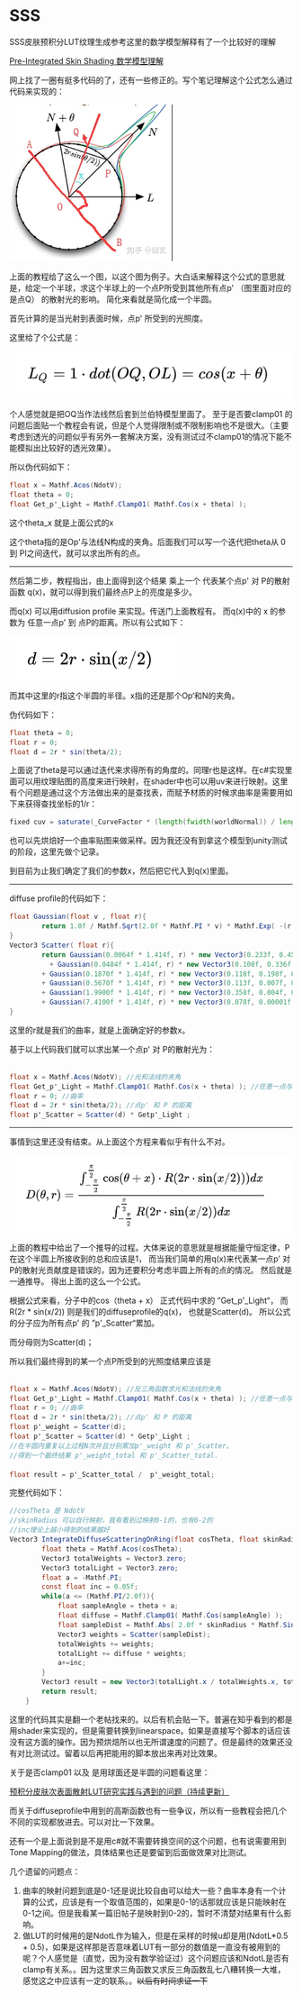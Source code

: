 # SSS

SSS皮肤预积分LUT纹理生成参考这里的数学模型解释有了一个比较好的理解

[Pre-Integrated Skin Shading 数学模型理解](https://zhuanlan.zhihu.com/p/56052015)

网上找了一圈有挺多代码的了，还有一些修正的。写个笔记理解这个公式怎么通过代码来实现的：

![SSS%20282724a6f30943cbad597e33be214786/Untitled.png](SSS%20282724a6f30943cbad597e33be214786/Untitled.png)

上面的教程给了这么一个图，以这个图为例子。大白话来解释这个公式的意思就是，给定一个半球，求这个半球上的一个点P所受到其他所有点p' （图里面对应的是点Q） 的散射光的影响。 简化来看就是简化成一个半圆。

首先计算的是当光射到表面时候，点p' 所受到的光照度。

这里给了个公式是：

![SSS%20282724a6f30943cbad597e33be214786/Untitled%201.png](SSS%20282724a6f30943cbad597e33be214786/Untitled%201.png)

个人感觉就是把OQ当作法线然后套到兰伯特模型里面了。 至于是否要clamp01 的问题后面贴一个教程会有说，但是个人觉得限制或不限制影响也不是很大。（主要考虑到透光的问题似乎有另外一套解决方案，没有测试过不clamp01的情况下能不能模拟出比较好的透光效果）。

所以伪代码如下：

```csharp
float x = Mathf.Acos(NdotV); 
float theta = 0; 
float Get_p'_Light = Mathf.Clamp01( Mathf.Cos(x + theta) );
```

这个theta_x 就是上面公式的x

这个theta指的是Op'与法线N构成的夹角。后面我们可以写一个迭代把theta从 0 到 PI之间迭代，就可以求出所有的点。

---

然后第二步，教程指出，由上面得到这个结果 乘上一个 代表某个点p' 对 P的散射函数 q(x)，就可以得到我们最终点P上的亮度是多少。

而q(x) 可以用diffusion profile 来实现。传送门上面教程有。 而q(x)中的 x 的参数为 任意一点p' 到 点P的距离。所以有公式如下：

![SSS%20282724a6f30943cbad597e33be214786/Untitled%202.png](SSS%20282724a6f30943cbad597e33be214786/Untitled%202.png)

而其中这里的r指这个半圆的半径。x指的还是那个Op‘和N的夹角。

伪代码如下：

```csharp
float theta = 0; 
float r = 0;
float d = 2r * sin(theta/2);
```

上面说了theta是可以通过迭代来求得所有的角度的。同理r也是这样。在c#实现里面可以用纹理贴图的高度来进行映射，在shader中也可以用uv来进行映射。这里有个问题是通过这个方法做出来的是查找表，而赋予材质的时候求曲率是需要用如下来获得查找坐标的1/r：

```glsl
fixed cuv = saturate(_CurveFactor * (length(fwidth(worldNormal)) / length(fwidth(worldPos))))
```

也可以先烘焙好一个曲率贴图来做采样。因为我还没有到拿这个模型到unity测试的阶段，这里先做个记录。

到目前为止我们确定了我们的参数x，然后把它代入到q(x)里面。

---

diffuse profile的代码如下：

```csharp
float Gaussian(float v , float r){
        return 1.0f / Mathf.Sqrt(2.0f * Mathf.PI * v) * Mathf.Exp( -(r * r) / (2 * v) ); //2piv用的是根号还是2不确认    
}
Vector3 Scatter( float r){
        return Gaussian(0.0064f * 1.414f, r) * new Vector3(0.233f, 0.455f, 0.649f) 
          + Gaussian(0.0484f * 1.414f, r) * new Vector3(0.100f, 0.336f, 0.344f)
        + Gaussian(0.1870f * 1.414f, r) * new Vector3(0.118f, 0.198f, 0.000f)
        + Gaussian(0.5670f * 1.414f, r) * new Vector3(0.113f, 0.007f, 0.007f) 
        + Gaussian(1.9900f * 1.414f, r) * new Vector3(0.358f, 0.004f, 0.00001f) 
        + Gaussian(7.4100f * 1.414f, r) * new Vector3(0.078f, 0.00001f, 0.00001f); 
}
```

这里的r就是我们的曲率，就是上面确定好的参数x。

基于以上代码我们就可以求出某一个点p' 对 P的散射光为：

```csharp

float x = Mathf.Acos(NdotV); //光和法线的夹角
float Get_p'_Light = Mathf.Clamp01( Mathf.Cos(x + theta) ); //任意一点与法线的夹角
float r = 0; //曲率
float d = 2r * sin(theta/2); //点p' 和 P 的距离
float p'_Scatter = Scatter(d) * Getp'_Light ;
```

---

事情到这里还没有结束。从上面这个方程来看似乎有什么不对。

![SSS%20282724a6f30943cbad597e33be214786/Untitled%203.png](SSS%20282724a6f30943cbad597e33be214786/Untitled%203.png)

上面的教程中给出了一个推导的过程。大体来说的意思就是根据能量守恒定律，P在这个半圆上所接收到的总和应该是1， 而当我们简单的用q(x)来代表某一点p’ 对 P的散射光贡献度是错误的，因为还要积分考虑半圆上所有的点的情况。 然后就是一通推导。 得出上面的这么一个公式。 

根据公式来看，分子中的cos（theta + x） 正式代码中求的 ”Get_p'_Light“， 而R(2r * sin(x/2)) 则是我们的diffuseprofile的q(x)， 也就是Scatter(d)。 所以公式的分子应为所有点p' 的 ”p'_Scatter“累加。

而分母则为Scatter(d)；

所以我们最终得到的某一个点P所受到的光照度结果应该是

```csharp

float x = Mathf.Acos(NdotV); //反三角函数求光和法线的夹角
float Get_p'_Light = Mathf.Clamp01( Mathf.Cos(x + theta) ); //任意一点与法线的夹角
float r = 0; //曲率
float d = 2r * sin(theta/2); //点p' 和 P 的距离
float p'_weight = Scatter(d);
float p'_Scatter = Scatter(d) * Getp'_Light ;
//在半圆内重复以上过程N次并且分别累加p'_weight 和 p'_Scatter。
//得到一个最终结果 p'_weight_total 和 p'_Scatter_total.

float result = p'_Scatter_total /  p'_weight_total;
```

完整代码如下：

```csharp
//cosTheta 是 NdotV
//skinRadius 可以自行映射，我有看到过映射0-1的，也有0-2的
//inc理论上越小得到的结果越好
Vector3 IntegrateDiffuseScatteringOnRing(float cosTheta, float skinRadius){ 
        float theta = Mathf.Acos(cosTheta);
        Vector3 totalWeights = Vector3.zero; 
        Vector3 totalLight = Vector3.zero; 
        float a = -Mathf.PI; 
        const float inc = 0.05f;
        while(a <= (Mathf.PI/2.0f)){ 
            float sampleAngle = theta + a;
            float diffuse = Mathf.Clamp01( Mathf.Cos(sampleAngle) ); 
            float sampleDist = Mathf.Abs( 2.0f * skinRadius * Mathf.Sin(a * 0.5f) ); 
            Vector3 weights = Scatter(sampleDist);
            totalWeights += weights; 
            totalLight += diffuse * weights; 
            a+=inc; 
        }
        Vector3 result = new Vector3(totalLight.x / totalWeights.x, totalLight.y / totalWeights.y, totalLight.z / totalWeights.z);
        return result;
    }
```

这里的代码其实是翻一个老帖找来的。以后有机会贴一下。普遍在知乎看到的都是用shader来实现的，但是需要转换到linearspace。如果是直接写个脚本的话应该没有这方面的操作。因为预烘焙所以也无所谓速度的问题了。但是最终的效果还没有对比测试过。留着以后再把能用的脚本放出来再对比效果。

关于是否clamp01 以及 是用球面还是半圆的问题看这里：

[预积分皮肤次表面散射LUT研究实践与遇到的问题（持续更新）](https://zhuanlan.zhihu.com/p/304213775)

而关于diffuseprofile中用到的高斯函数也有一些争议，所以有一些教程会把几个不同的实现都放进去。可以对比一下效果。

还有一个是上面说到是不是用c#就不需要转换空间的这个问题，也有说需要用到Tone Mapping的做法，具体结果也还是要留到后面做效果对比测试。

几个遗留的问题点：

1. 曲率的映射问题到底是0-1还是说比较自由可以给大一些？曲率本身有一个计算的公式，应该是有一个取值范围的，如果是0-1的话那就应该是只能映射在0-1之间。但是我看某一篇旧帖子是映射到0-2的，暂时不清楚对结果有什么影响。
2. 做LUT的时候用的是NdotL作为输入，但是在采样的时候u却是用(NdotL*0.5 + 0.5)，如果是这样那是否意味着LUT有一部分的数值是一直没有被用到的呢？个人感觉是（直觉，因为没有数学验证过）这个问题应该和NdotL是否有clamp有关系。。因为这里求三角函数又求反三角函数乱七八糟转换一大堆，感觉这之中应该有一定的联系。。~~以后有时间求证一下~~
